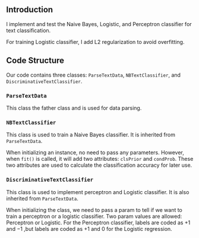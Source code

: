 ## Introduction

I implement and test the Naive Bayes, Logistic, and Perceptron classifier for text classification.

For training Logistic classifier, I add L2 regularization to avoid overfitting.



## Code Structure

 Our code contains three classes: `ParseTextData`, `NBTextClassifier`, and `DiscriminativeTextClassifier`. 

### `ParseTextData`

This class the father class and is used for data parsing.

### `NBTextClassifier`

This class is used to train a Naive Bayes classifier. It is inherited from `ParseTextData`. 

When initializing an instance, no need to pass any parameters. However, when `fit()` is called, it will add two attributes: `clsPrior` and `condProb`. These two attributes are used to calculate the classification accuracy for later use. 

### `DiscriminativeTextClassifier`

This class is used to implement perceptron and Logistic classifier. It is also  inherited from `ParseTextData`. 

When initializing the class, we need to pass a param to tell if we want to train a perceptron or a logistic classifier. Two param values are allowed: Perceptron or Logistic. For the Perceptron classifier, labels are coded as $+1$ and $-1$ ,but labels are coded as $+1$ and $0$ for the Logistic regression.  
